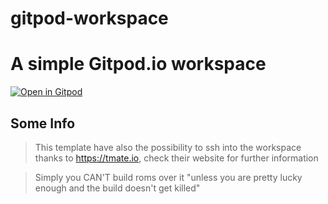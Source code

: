 # gitpod-workspace

# A simple Gitpod.io workspace

[![Open in Gitpod](https://gitpod.io/button/open-in-gitpod.svg)](https://gitpod.io/#https://github.com/cbendot/gitpod-workspace)

## Some Info

> This template have also the possibility to ssh into the workspace thanks to https://tmate.io, check their website for further information

> Simply you CAN'T build roms over it "unless you are pretty lucky enough and the build doesn't get killed"
